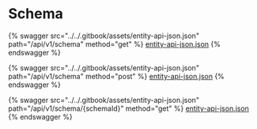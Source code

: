 # Schema

{% swagger src="../../.gitbook/assets/entity-api-json.json" path="/api/v1/schema" method="get" %}
[entity-api-json.json](../../.gitbook/assets/entity-api-json.json)
{% endswagger %}

{% swagger src="../../.gitbook/assets/entity-api-json.json" path="/api/v1/schema" method="post" %}
[entity-api-json.json](../../.gitbook/assets/entity-api-json.json)
{% endswagger %}

{% swagger src="../../.gitbook/assets/entity-api-json.json" path="/api/v1/schema/{schemaId}" method="get" %}
[entity-api-json.json](../../.gitbook/assets/entity-api-json.json)
{% endswagger %}
